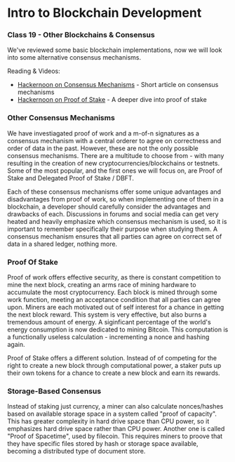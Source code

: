 # Intro to Blockchain Development

### Class 19 - Other Blockchains & Consensus

We've reviewed some basic blockchain implementations, now we will look into some alternative consensus mechanisms. 

Reading & Videos:

- [Hackernoon on Consensus Mechanisms](https://hackernoon.com/different-blockchain-consensus-mechanisms-d19ea6c3bcd6) - Short article on consensus mechanisms
- [Hackernoon on Proof of Stake](https://hackernoon.com/what-is-proof-of-stake-8e0433018256) - A deeper dive into proof of stake

### Other Consensus Mechanisms

We have investiagated proof of work and a m-of-n signatures as a consensus mechanism with a central orderer to agree on correctness and order of data in the past. However, these are not the only possible consensus mechanisms. There are a multitude to choose from - with many resulting in the creation of new cryptocurrencies/blockchains or testnets. Some of the most popular, and the first ones we will focus on, are Proof of Stake and Delegated Proof of Stake / DBFT.

Each of these consensus mechanisms offer some unique advantages and disadvantages from proof of work, so when implementing one of them in a blockchain, a developer should carefully consider the advantages and drawbacks of each. Discussions in forums and social media can get very heated and heavily emphasize which consensus mechanism is used, so it is important to remember specifically their purpose when studying them. A consensus mechanism ensures that all parties can agree on correct set of data in a shared ledger, nothing more.

### Proof Of Stake

Proof of work offers effective security, as there is constant competition to mine the next block, creating an arms race of mining hardware to accumulate the most cryptocurrency. Each block is mined through some work function, meeting an acceptance condition that all parties can agree upon. Miners are each motivated out of self interest for a chance in getting the next block reward. This system is very effective, but also burns a tremendous amount of energy. A siginficant percentage of the world's energy consumption is now dedicated to mining Bitcoin. This computation is a functionally useless calculation - incrementing a nonce and hashing again. 

Proof of Stake offers a different solution. Instead of of competing for the right to create a new block through computational power, a staker puts up their own tokens for a chance to create a new block and earn its rewards.

### Storage-Based Consensus

Instead of staking just currency, a miner can also calculate nonces/hashes based on available storage space in a system called "proof of capacity". This has greater complexity in hard drive space than CPU power, so it emphasizes hard drive space rather than CPU power. Another one is called "Proof of Spacetime", used by filecoin. This requires miners to proove that they have specific files stored by hash or storage space available, becoming a distributed type of document store.